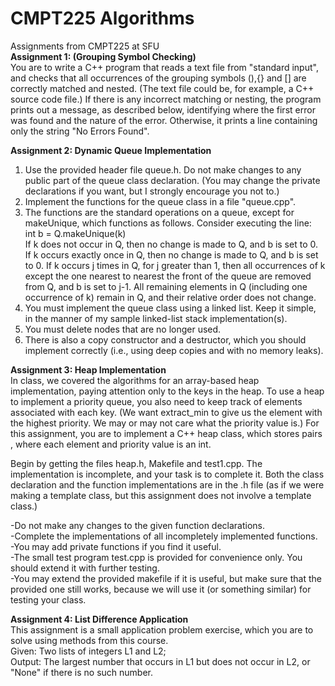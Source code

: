 # CMPT225 Algorithms
Assignments from CMPT225 at SFU    
<b>Assignment 1: (Grouping Symbol Checking)</b>  
You are to write a C++ program that reads a text file from "standard input", and checks that all occurrences of the grouping symbols (),{} and [] are correctly matched and nested. (The text file could be, for example, a C++ source code file.) If there is any incorrect matching or nesting, the program prints out a message, as described below, identifying where the first error was found and the nature of the error. Otherwise, it prints a line containing only the string "No Errors Found".
  
  
<b>Assignment 2: Dynamic Queue Implementation</b>  
1. Use the provided header file queue.h. Do not make changes to any public part of the queue class declaration. (You may change the private declarations if you want, but I strongly encourage you not to.)  
2. Implement the functions for the queue class in a file "queue.cpp".  
3. The functions are the standard operations on a queue, except for makeUnique, which functions as follows. Consider executing the line:  
             int b = Q.makeUnique(k)  
If k does not occur in Q, then no change is made to Q, and b is set to 0. If k occurs exactly once in Q, then no change is made to Q, and b is set to 0. If k occurs j times in Q, for j greater than 1, then all occurrences of k except the one nearest to nearest the front of the queue are removed from Q, and b is set to j-1. All remaining elements in Q (including one occurrence of k) remain in Q, and their relative order does not change.  
4. You must implement the queue class using a linked list. Keep it simple, in the manner of my sample linked-list stack implementation(s).  
5. You must delete nodes that are no longer used.  
6. There is also a copy constructor and a destructor, which you should implement correctly (i.e., using deep copies and with no memory leaks).  
  
  
<b>Assignment 3: Heap Implementation</b>  
In class, we covered the algorithms for an array-based heap implementation, paying attention only to the keys in the heap. To use a heap to implement a priority queue, you also need to keep track of elements associated with each key. (We want extract_min to give us the element with the highest priority. We may or may not care what the priority value is.) For this assignment, you are to implement a C++ heap class, which stores pairs , where each element and priority value is an int.

Begin by getting the files heap.h, Makefile and test1.cpp. The implementation is incomplete, and your task is to complete it. Both the class declaration and the function implementations are in the .h file (as if we were making a template class, but this assignment does not involve a template class.)  

-Do not make any changes to the given function declarations.  
-Complete the implementations of all incompletely implemented functions.  
-You may add private functions if you find it useful.  
-The small test program test.cpp is provided for convenience only. You should extend it with further testing.  
-You may extend the provided makefile if it is useful, but make sure that the provided one still works, because we will use it (or something similar) for testing your class.  
  
  
<b>Assignment 4: List Difference Application</b>  
This assignment is a small application problem exercise, which you are to solve using methods from this course.  
Given: Two lists of integers L1 and L2;  
Output: The largest number that occurs in L1 but does not occur in L2, or "None" if there is no such number.  

